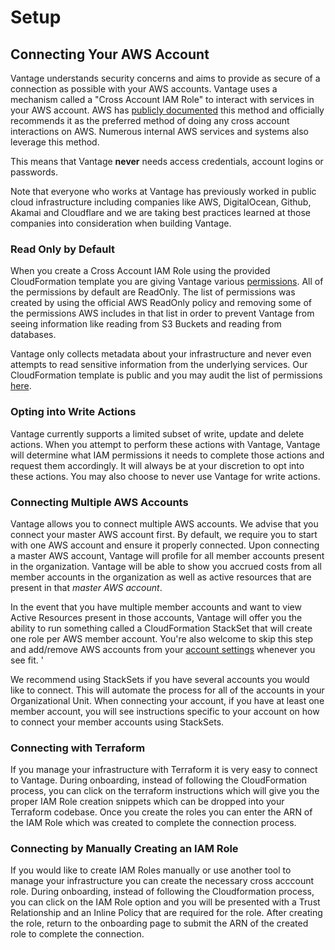 # Setup


## Connecting Your AWS Account

Vantage understands security concerns and aims to provide as secure of a connection as possible with your AWS accounts. Vantage uses a mechanism called a "Cross Account IAM Role" to interact with services in your AWS account. AWS has [publicly documented](https://aws.amazon.com/blogs/apn/securely-accessing-customer-aws-accounts-with-cross-account-iam-roles/) this method and officially recommends it as the preferred method of doing any cross account interactions on AWS. Numerous internal AWS services and systems also leverage this method. 

This means that Vantage **never** needs access credentials, account logins or passwords. 

Note that everyone who works at Vantage has previously worked in public cloud infrastructure including companies like AWS, DigitalOcean, Github, Akamai and Cloudflare and we are taking best practices learned at those companies into consideration when building Vantage. 


### Read Only by Default

When you create a Cross Account IAM Role using the provided CloudFormation template you are giving Vantage various [permissions](https://docs.vantage.sh/permissions/). All of the permissions by default are ReadOnly. The list of permissions was created by using the official AWS ReadOnly policy and removing some of the permissions AWS includes in that list in order to prevent Vantage from seeing information like reading from S3 Buckets and reading from databases.

Vantage only collects metadata about your infrastructure and never even attempts to read sensitive information from the underlying services. Our CloudFormation template is public and you may audit the list of permissions [here](https://vantage-public.s3.amazonaws.com/x-account-role-create-1624992638.json). 


### Opting into Write Actions

Vantage currently supports a limited subset of write, update and delete actions. When you attempt to perform these actions with Vantage, Vantage will determine what IAM permissions it needs to complete those actions and request them accordingly. It will always be at your discretion to opt into these actions. You may also choose to never use Vantage for write actions. 

### Connecting Multiple AWS Accounts

Vantage allows you to connect multiple AWS accounts. We advise that you connect your master AWS account first. By default, we require you to start with one AWS account and ensure it properly connected. Upon connecting a master AWS account, Vantage will profile for all member accounts present in the organization. Vantage will be able to show you accrued costs from all member accounts in the organization as well as active resources that are present in that _master AWS account_.

In the event that you have multiple member accounts and want to view Active Resources present in those accounts, Vantage will offer you the ability to run something called a CloudFormation StackSet that will create one role per AWS member account. You're also welcome to skip this step and add/remove AWS accounts from your [account settings](https://console.vantage.sh/settings/organization/workspaces) whenever you see fit. '

We recommend using StackSets if you have several accounts you would like to connect. This will automate the process for all of the accounts in your Organizational Unit. When connecting your account, if you have at least one member account, you will see instructions specific to your account on how to connect your member accounts using StackSets.

### Connecting with Terraform

If you manage your infrastructure with Terraform it is very easy to connect to Vantage. During onboarding, instead of following the CloudFormation process, you can click on the terraform instructions which will give you the proper IAM Role creation snippets which can be dropped into your Terraform codebase. Once you create the roles you can enter the ARN of the IAM Role which was created to complete the connection process.

### Connecting by Manually Creating an IAM Role

If you would like to create IAM Roles manually or use another tool to manage your infrastructure you can create the necessary cross acccount role. During onboarding, instead of following the Cloudformation process, you can click on the IAM Role option and you will be presented with a Trust Relationship and an Inline Policy that are required for the role. After creating the role, return to the onboarding page to submit the ARN of the created role to complete the connection.






